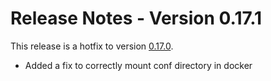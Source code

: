 # Release Notes - Version 0.17.1

This release is a hotfix to version [0.17.0](/release-notes/0.17.0).

* Added a fix to correctly mount conf directory in docker 

